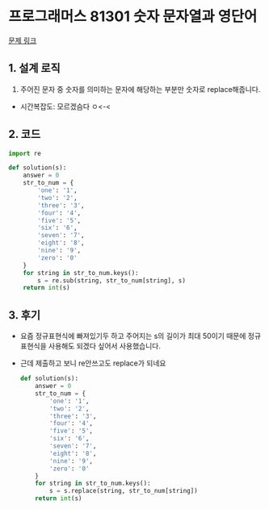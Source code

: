 # 프로그래머스 81301 숫자 문자열과 영단어

[문제 링크](https://programmers.co.kr/learn/courses/30/lessons/81301)

## 1. 설계 로직

1. 주어진 문자 중 숫자를 의미하는 문자에 해당하는 부분만 숫자로 replace해줍니다.



- 시간복잡도: 모르겠슴다 ㅇ<-<

## 2. 코드

```python
import re

def solution(s):
    answer = 0
    str_to_num = {
        'one': '1',
        'two': '2',
        'three': '3',
        'four': '4',
        'five': '5',
        'six': '6',
        'seven': '7',
        'eight': '8',
        'nine': '9',
        'zero': '0'
    }
    for string in str_to_num.keys():
        s = re.sub(string, str_to_num[string], s)
    return int(s)
```

## 3. 후기

- 요즘 정규표현식에 빠져있기두 하고 주어지는 s의 길이가 최대 50이기 때문에 정규표현식을 사용해도 되겠다 싶어서 사용했습니다.



- 근데 제출하고 보니 re안쓰고도 replace가 되네요

  ```python
  def solution(s):
      answer = 0
      str_to_num = {
          'one': '1',
          'two': '2',
          'three': '3',
          'four': '4',
          'five': '5',
          'six': '6',
          'seven': '7',
          'eight': '8',
          'nine': '9',
          'zero': '0'
      }
      for string in str_to_num.keys():
          s = s.replace(string, str_to_num[string])
      return int(s)
  ```

  